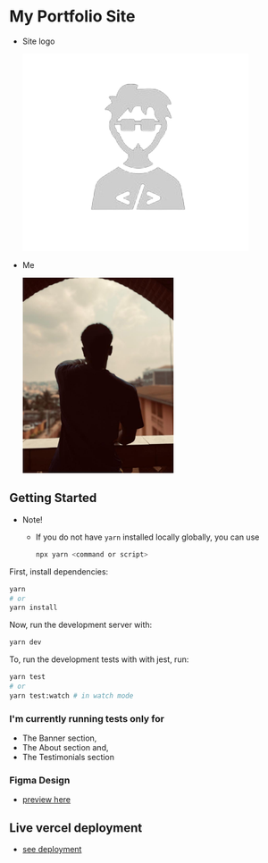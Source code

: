 # My Portfolio Site

- Site logo

  ![pwa logo](./public/logo.png)

- Me

  <img src="./public/rash-1.jpeg" height=350 width=270 />

## Getting Started

- Note!
  - If you do not have `yarn` installed locally globally, you can use

    ```bash
    npx yarn <command or script>
    ```

First, install dependencies:

```bash
yarn
# or
yarn install
```

Now, run the development server with:

```bash
yarn dev
```

To, run the development tests with with jest, run:

```bash
yarn test
# or
yarn test:watch # in watch mode
```

### I'm currently running tests only for

- The Banner section,
- The About section and,
- The Testimonials section

### Figma Design

- [preview here](https://www.figma.com/design/iPBnVmzvrE5wvDmqZbzoKz/My-portfolio-design?node-id=0-1&t=ls0pj64jA7hPxiVp-0)

## Live vercel deployment

- [see deployment](https://rash-edmund.vercel.app)
